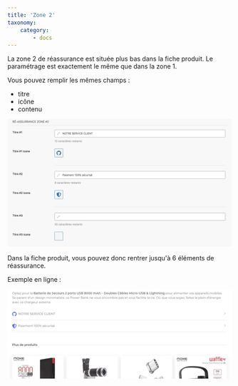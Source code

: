 ```yaml
---
title: 'Zone 2'
taxonomy:
    category:
        - docs
---
```


La zone 2 de réassurance est située plus bas dans la fiche produit. Le paramétrage est exactement le même que dans la zone 1. 

Vous pouvez remplir les mêmes champs :
- titre
- icône 
- contenu

![reassurance2-guide-123venteflash](reassurance2-guide-123venteflash.png)

Dans la fiche produit, vous pouvez donc rentrer jusqu'à 6 éléments de réassurance. 

Exemple en ligne :

![exemple-reassurance2-guide-123venteflash](exemple-reassurance2-guide-123venteflash.png)